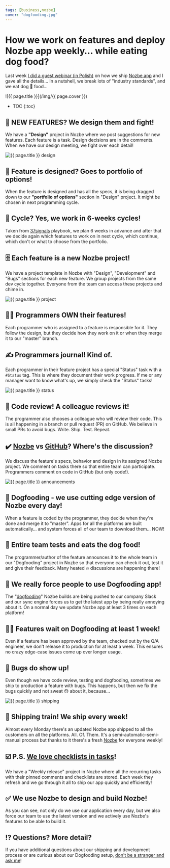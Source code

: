 ```yaml
---
tags: [business,nozbe]
cover: "dogfooding.jpg"
---
```


# How we work on features and deploy Nozbe app weekly… while eating dog food?

Last week [I did a guest webinar (in Polish)](/pl/project-makers/) on how we ship [Nozbe app][n] and I gave all the details… In a nutshell, we break lots of "industry standards", and we eat dog 🐶 food…
<!--More-->

![{{ page.title }}](/img/{{ page.cover }})

* TOC
{:toc}

## 🎉 NEW FEATURES? We design them and fight!

We have a **"Design"** project in Nozbe where we post suggestions for new features. Each feature is a task. Design decisions are in the comments. When we have our design meeting, we fight over each detail!

![{{ page.title }} design](/img/dogfooding-design.jpg)

## 🧐 Feature is designed? Goes to portfolio of options!

When the feature is designed and has all the specs, it is being dragged down to our **"portfolio of options"** section in "Design" project. It might be chosen in next programming cycle.

## 🔁 Cycle? Yes, we work in 6-weeks cycles!

Taken from [37signals](https://basecamp.com/handbook/09-how-we-work) playbook, we plan 6 weeks in advance and after that we decide again which features to work on in next cycle, which continue, which don't or what to choose from the portfolio.

## 🗄️ Each feature is a new Nozbe project!

We have a project template in Nozbe with "Design", "Development" and "Bugs" sections for each new feature. We group projects from the same dev cycle together. Everyone from the team can access these projects and chime in.

![{{ page.title }} project](/img/dogfooding-project.jpg)

## 🧑‍🎨 Programmers OWN their features!

Each programmer who is assigned to a feature is responsible for it. They follow the design, but they decide how they work on it or when they merge it to our "master" branch.

## ✍️ Programmers journal! Kind of.

Each programmer in their feature project has a special "Status" task with a `#Status` tag. This is where they document their work progress. If me or any manager want to know what's up, we simply check the "Status" tasks!

![{{ page.title }} status](/img/dogfooding-status.jpg)

## 🤝 Code review! A colleague reviews it!

The programmer also chooses a colleague who will review their code. This is all happening in a branch or pull request (PR) on GitHub. We believe in small PRs to avoid bugs. Write. Ship. Test. Repeat.

## ✔️ [Nozbe][n] vs [GitHub](https://github.com/Nozbe)? Where's the discussion?

We discuss the feature's specs, behavior and design in its assigned Nozbe project. We comment on tasks there so that entire team can participate. Programmers comment on code in GitHub (but only code!).

![{{ page.title }} announcements](/img/dogfooding-announcements.jpg)

## 🐶 Dogfooding - we use cutting edge version of Nozbe every day!

When a feature is coded by the programmer, they decide when they're done and merge it to "master". Apps for all the platforms are built automatically… and system forces all of our team to download them… NOW!

## 📢 Entire team tests and eats the dog food!

The programmer/author of the feature announces it to the whole team in our "Dogfooding" project in Nozbe so that everyone can check it out, test it and give their feedback. Many heated 🔥 discussions are happening there!

## 🫵 We really force people to use Dogfooding app!

The "[dogfooding](https://en.wikipedia.org/wiki/Eating_your_own_dog_food)" Nozbe builds are being pushed to our company Slack and our sync engine forces us to get the latest app by being really annoying about it. On a normal day we update Nozbe app at least 3 times on each platform!

## 🧘‍♀️ Features wait on Dogfooding at least 1 week!

Even if a feature has been approved by the team, checked out by the Q/A engineer, we don't release it to production for at least a week. This ensures no crazy edge-case issues come up over longer usage.

## 🐞 Bugs do show up!

Even though we have code review, testing and dogfooding, sometimes we ship to production a feature with bugs. This happens, but then we fix the bugs quickly and not sweat 😓 about it, because…

![{{ page.title }} shipping](/img/dogfooding-shipping.jpg)

## 🚂 Shipping train! We ship every week!

Almost every Monday there's an updated Nozbe app shipped to all the customers on all the platforms. All. Of. Them. It's a semi-automatic-semi-manual process but thanks to it there's a fresh [Nozbe][n] for everyone weekly!

## ☑️ P.S. [We love checklists in tasks](https://nozbe.com/tasks?c=michaelteam)!

We have a "Weekly release" project in Nozbe where all the recurring tasks with their pinned comments and checklists are stored. Each week they refresh and we go through it all to ship our app quickly and efficiently!

## ✅ We use Nozbe to design and build Nozbe!

As you can see, not only do we use our application every day, but we also force our team to use the latest version and we actively use Nozbe's features to be able to build it.

## ⁉️ Questions? More detail?

If you have additional questions about our shipping and development process or are curious about our Dogfooding setup, [don't be a stranger and ask me](/contact)!




[n]: https://michael.gratis/nozbe
[np]: https://michael.gratis/nozbepersonal